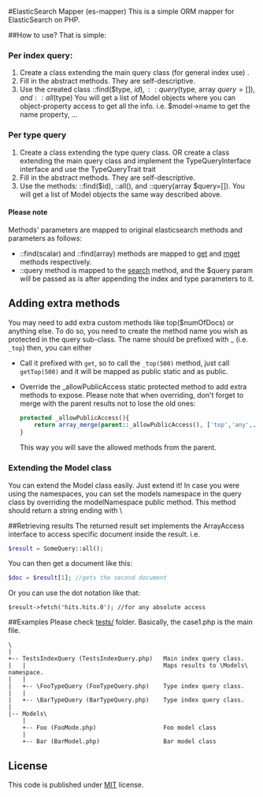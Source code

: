 #ElasticSearch Mapper (es-mapper)
This is a simple ORM mapper for ElasticSearch on PHP.

##How to use?
That is simple:

### Per index query:
 1. Create a class extending the main query class (for general index use) .
 1. Fill in the abstract methods. They are self-descriptive.
 1. Use the created class ::find($type, $id), ::query($type, array $query =[]), and ::all($type)
    You will get a list of Model objects where you can object-property access to get all the info.
    i.e. $model->name to get the name property, ...

### Per type query
 1. Create a class extending the type query class.
    OR create a class extending the main query class and implement the TypeQueryInterface interface and use the TypeQueryTrait trait
 1. Fill in the abstract methods. They are self-descriptive.
 1. Use the methods: ::find($id), ::all(), and ::query(array $query=[]).
    You will get a list of Model objects the same way described above.

#### Please note
Methods' parameters are mapped to original elasticsearch methods and parameters as follows:
 * ::find(scalar) and ::find(array) methods are mapped to [get](https://github.com/elastic/elasticsearch-php/blob/master/src/Elasticsearch/Client.php#L167) and [mget](https://github.com/elastic/elasticsearch-php/blob/master/src/Elasticsearch/Client.php#L671) methods respectively.
 * ::query method is mapped to the [search](https://github.com/elastic/elasticsearch-php/blob/master/src/Elasticsearch/Client.php#L1002) method, and the $query param will be passed as is after appending the index and type parameters to it.

## Adding extra methods
You may need to add extra custom methods like top($numOfDocs) or anything else.
To do so, you need to create the method name you wish as protected in the query sub-class. The name should be prefixed with _ (i.e. `_top`) then, you can either
 * Call it prefixed with `get`, so to call the `_top(500)` method, just call `getTop(500)` and it will be mapped as public static and as public. 
 * Override the _allowPublicAccess static protected method to add extra methods to expose. 
    Please note that when overriding, don't forget to merge with the parent results not to lose the old ones:
    ```PHP
    protected _allowPublicAccess(){
        return array_merge(parent::_allowPublicAccess(), ['top','any',...]);
    }
    ```

    This way you will save the allowed methods from the parent.

### Extending the Model class
You can extend the Model class easily. Just extend it!
In case you were using the namespaces, you can set the models namespace in the query class by overriding the modelNamespace public method. This method should return a string ending with \

##Retrieving results
The returned result set implements the ArrayAccess interface to access specific document inside the result. i.e.
```PHP
$result = SomeQuery::all();
```
You can then get a document like this:
```PHP
$doc = $result[1]; //gets the second document
```
Or you can use the dot notation like that:
```
$result->fetch('hits.hits.0'); //for any absolute access
```

##Examples
Please check [tests/](/tests) folder. Basically, the case1.php is the main file.

```
\
|
+-- TestsIndexQuery (TestsIndexQuery.php)   Main index query class.
|   |                                       Maps results to \Models\ namespace.
|   |
|   +-- \FooTypeQuery (FooTypeQuery.php)    Type index query class.
|   |
|   +-- \BarTypeQuery (BarTypeQuery.php)    Type index query class. 
|
|-- Models\
    |
    +-- Foo (FooMode.php)                   Foo model class
    |
    +-- Bar (BarModel.php)                  Bar model class
```

## License
This code is published under [MIT](LICENSE) license.
